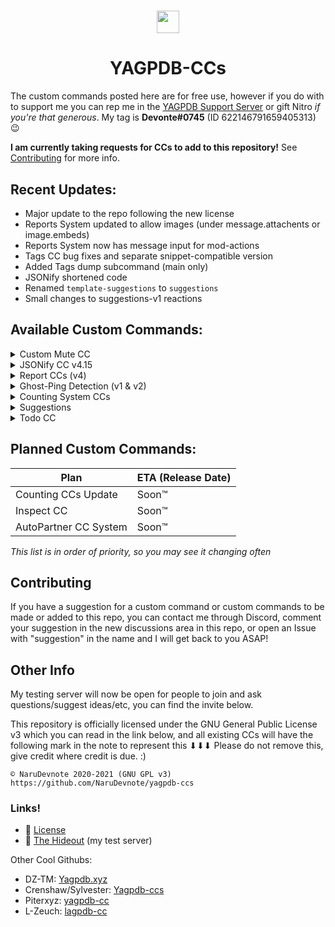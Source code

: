 <h1 align="center"><img src="https://yagpdb.xyz/static/img/avatar.png" height=36px width=36px></img></h1>

<h1 align="center">YAGPDB-CCs</h1>

The custom commands posted here are for free use, however if you do with to support me you can rep me in the [YAGPDB Support Server](https://discord.com/invite/4udtcA5) or gift Nitro *if you're that generous*. My tag is **Devonte#0745** (ID 622146791659405313) 😉

**I am currently taking requests for CCs to add to this repository!** See [Contributing](#Contributing) for more info.

## Recent Updates:
- Major update to the repo following the new license
- Reports System updated to allow images (under message.attachents or image.embeds)
- Reports System now has message input for mod-actions
- Tags CC bug fixes and separate snippet-compatible version
- Added Tags dump subcommand (main only)
- JSONify shortened code
- Renamed `template-suggestions` to `suggestions`
- Small changes to suggestions-v1 reactions

## Available Custom Commands:
<details>
  <summary>Custom Mute CC</summary>
  <br>
  A selective channel mute custom command that works just like it sounds. It can be edited to also send messages in Mod-Log channels when used.
  <strong>Note:</strong> this CC is no longer supported as there are more efficient versions of this code. Eventually, when there are more CCs added to this repository, this custom command will be removed.
  </br>
</details>

<details>
  <summary>JSONify CC v4.15</summary>
  <br>
  Converts and outputs JSON format of messages, as well as IDs, message types, message snowflake, (etc). Now with a <code>-f</code> flag for a file attachment output and a <code>-j</code> flag for output formatting. Normal codeblock output is also under the JSON codeblock colours. See README.md for more info.
  </br>
</details>

<details>
  <summary>Report CCs (v4)</summary>
  <br>
  A fully functioning reports system with reaction interactions, database storage, admin commands, and a type-out mod action response! You can find out more info in the README.md
  </br>
</details>

<details>
  <summary>Ghost-Ping Detection (v1 & v2)</summary>
  <br>
  An accurate ghost-ping detection custom command with optional double checks, mention checks (for edited messages) and more. Ghost-Ping CCs are purposefully made to be easily edited / interchangeable and can be done under this license (just keep credits please), see README.md fore more info.
  </br>
</details>

<details>
  <summary>Counting System CCs</summary>
  <br>
  An updated, smaller, more efficient version of the counting CCs made by TimCampy118#5636 on Discord, with additional commands, leaderboard pagination, and less lag!
  </br>
</details>

<details>
  <summary>Suggestions</summary>
  <br>
  These are sort-of templates / suggestion systems (not like the general <code>-suggest</code> ones you usually see), currently there is only 1 version:<div><strong>version 1:</strong> This version uses a type-in-chat trigger method to submit suggestions (threshold configurable). Quoting, approving and denying are performed through reactions.</div><strong>version 2:</strong> COMING SOON™.
  </br>
</details>

<details>
  <summary>Todo CC</summary>
  <br>
  This is a simple todo list CC that can set tasks and schedule reminders on your list! More features are coming soon, see README.md for more!
  </br>
</details>

## Planned Custom Commands:
Plan | ETA (Release Date)
-----|-----
Counting CCs Update | Soon™
Inspect CC | Soon™
AutoPartner CC System | Soon™

*This list is in order of priority, so you may see it changing often*

## Contributing
If you have a suggestion for a custom command or custom commands to be made or added to this repo, you can contact me through Discord, comment your suggestion in the new discussions area in this repo, or open an Issue with "suggestion" in the name and I will get back to you ASAP!

## Other Info
My testing server will now be open for people to join and ask questions/suggest ideas/etc, you can find the invite below.

This repository is officially licensed under the GNU General Public License v3 which you can read in the link below, and all existing CCs will have the following mark in the note to represent this ⬇⬇⬇ Please do not remove this, give credit where credit is due. :)
```
© NaruDevnote 2020-2021 (GNU GPL v3)
https://github.com/NaruDevnote/yagpdb-ccs
```

### Links!
- 📑 [License](https://github.com/NaruDevnote/yagpdb-ccs/blob/master/LICENSE)
- 🌄 [The Hideout](https://discord.gg/KK3HYhbzgG) (my test server)

Other Cool Githubs:
- DZ-TM: [Yagpdb.xyz](https://github.com/DZ-TM/Yagpdb.xyz)
- Crenshaw/Sylvester: [Yagpdb-ccs](https://github.com/Crenshaw1312/Yagpdb-ccs)
- Piterxyz: [yagpdb-cc](https://github.com/Piterxyz/yagpdb-cc)
- L-Zeuch: [lagpdb-cc](https://github.com/l-zeuch/lagpdb-cc)

